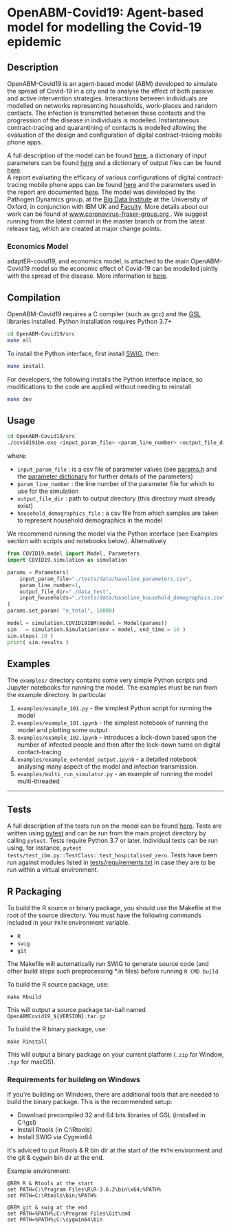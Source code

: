 OpenABM-Covid19: Agent-based model for modelling the Covid-19 epidemic
========================================================================

Description
-----------

OpenABM-Covid19 is an agent-based model (ABM) developed to simulate the spread of Covid-19 in a city and to analyse the effect of both passive and active intervention strategies.
Interactions between individuals are modelled on networks representing households, work-places and random contacts.
The infection is transmitted between these contacts and the progression of the disease in individuals is modelled.
Instantaneous contract-tracing and quarantining of contacts is modelled allowing the
evaluation of the design and configuration of digital contract-tracing mobile phone apps.

A full description of the model can be found [here](https://github.com/BDI-pathogens/OpenABM-Covid19/blob/master/documentation/covid19.md), a dictionary of input parameters can be found [here](./documentation/parameters/parameter_dictionary.md) and a dictionary of output files can be found [here](./documentation/output_files/output_file_dictionary.md).  
A report evaluating the efficacy of various configurations of digital contract-tracing mobile phone apps can be found [here](https://github.com/BDI-pathogens/covid-19_instant_tracing/blob/master/Report%20-%20Effective%20Configurations%20of%20a%20Digital%20Contact%20Tracing%20App.pdf) and the parameters used in the report are documented [here](https://github.com/BDI-pathogens/covid-19_instant_tracing/tree/master/OpenABM-Covid19%20parameters%20April%202020). 
The model was developed by the Pathogen Dynamics group, at the [Big Data Institute](https://www.bdi.ox.ac.uk/) at the University of Oxford, in conjunction with IBM UK and [Faculty](https://faculty.ai).
More details about our work can be found at [www.coronavirus-fraser-group.org ](https://045.medsci.ox.ac.uk/).  We suggest running from the latest commit in the master branch or from the latest release tag, which are created at major change points.  

### Economics Model

adaptER-covid19, and economics model, is attached to the main OpenABM-Covid19 model so the economic effect of Covid-19 can be modelled jointly with the spread of the disease. More information is [here](src/adapter_covid19/README.md).

Compilation
-----------

OpenABM-Covid19 requires a C compiler (such as gcc) and the [GSL](https://www.gnu.org/software/gsl/) libraries installed.
Python installation requires Python 3.7+

```bash
cd OpenABM-Covid19/src
make all
```

To install the Python interface, first install [SWIG](http://www.swig.org/), then:

```bash
make install
```

For developers, the following installs the Python interface inplace, so modifications to the code are applied without needing to reinstall
```bash
make dev
```

Usage
-----

```bash
cd OpenABM-Covid19/src
./covid19ibm.exe <input_param_file> <param_line_number> <output_file_dir> <household_demographics_file>
```

where:
* `input_param_file` : is a csv file of parameter values (see [params.h](src/params.h) and the [parameter dictionary](./documentation/parameters/parameter_dictionary.md) for further details of the parameters)
* `param_line_number` : the line number of the parameter file for which to use for the simulation
* `output_file_dir` : path to output directory (this directory must already exist)
* `household_demographics_file` : a csv file from which samples are taken to represent household demographics in the model

We recommend running the model via the Python interface (see Examples section with scripts and notebooks below). Alternatively

```python
from COVID19.model import Model, Parameters
import COVID19.simulation as simulation

params = Parameters(
    input_param_file="./tests/data/baseline_parameters.csv",
    param_line_number=1,
    output_file_dir="./data_test",
    input_households="./tests/data/baseline_household_demographics.csv"
)
params.set_param( "n_total", 10000)

model = simulation.COVID19IBM(model = Model(params))
sim   = simulation.Simulation(env = model, end_time = 10 )
sim.steps( 10 )
print( sim.results )     

```

Examples
-----

The `examples/` directory contains some very simple Python scripts and Jupyter notebooks for running the model. The examples must be run from the example directory. In particular

1. `examples/example_101.py` - the simplest Python script for running the model
2. `examples/example_101.ipynb` - the simplest notebook of running the model and plotting some output
3. `examples/example_102.ipynb` - introduces a lock-down based upon the number of infected people and then after the lock-down turns on digital contact-tracing
4. `examples/example_extended_output.ipynb` - a detailed notebook analysing many aspect of the model and infection transmission.
5. `examples/multi_run_simulator.py` - an example of running the model multi-threaded

_____

Tests
-----

A full description of the tests run on the model can be found [here](https://github.com/BDI-pathogens/OpenABM-Covid19/blob/master/documentation/covid19_tests.pdf).
Tests are written using [pytest](https://docs.pytest.org/en/latest/getting-started.html) and can be run from the main project directory by calling `pytest`.  Tests require Python 3.7 or later.  Individual tests can be run using, for instance, `pytest tests/test_ibm.py::TestClass::test_hospitalised_zero`.  Tests have been run against modules listed in [tests/requirements.txt](tests/requirements) in case they are to be run within a virtual environment.  

R Packaging
-----------

To build the R source or binary package, you should use the Makefile at the root of the source directory. You must have the following commands included in your `PATH` environment variable.

- `R`
- `swig`
- `git`

The Makefile will automatically run SWIG to generate source code (and other build steps such preprocessing *.in files) before running `R CMD build`.


To build the R source package, use:
```
make Rbuild
```
This will output a source package tar-ball named `OpenABMCovid19_${VERSION}.tar.gz`


To build the R binary package, use:
```
make Rinstall
```
This will output a binary package on your current platform (`.zip` for Window, `.tgz` for macOS).


### Requirements for building on Windows

If you're building on Windows, there are additional tools that are needed to build the binary package. This is the recommended setup:

- Download precompiled 32 and 64 bits libraries of GSL (installed in C:\gsl)
- Install Rtools (in C:\Rtools)
- Install SWIG via Cygwin64

It's adviced to put Rtools & R bin dir at the start of the `PATH` environment and the git & cygwin bin dir at the end.

Example environment:
```batch
@REM R & Rtools at the start
set PATH=C:\Program Files\R\R-3.6.2\bin\x64;%PATH%
set PATH=C:\Rtools\bin;%PATH%

@REM git & swig at the end
set PATH=%PATH%;C:\Program Files\Git\cmd
set PATH=%PATH%;C:\cygwin64\bin
```
